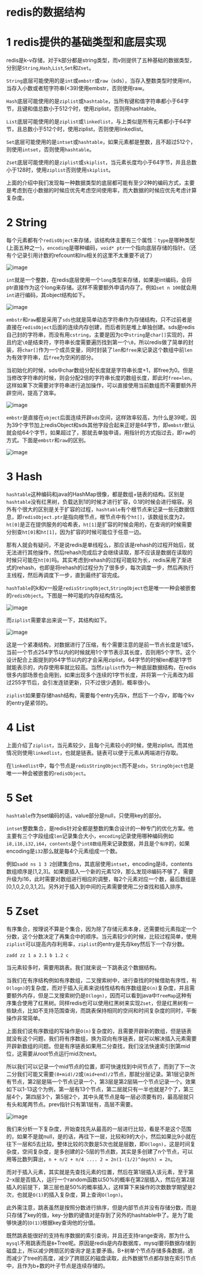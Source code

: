 # redis的数据结构
# 1 redis提供的基础类型和底层实现
redis是k-v存储，对于k部分都是string类型，而v则提供了五种基础的数据类型，分别是`String`,`Hash`,`List`,`Set`和`Zset`。

`String`底层可能使用的是`int`或`embstr`或`raw`（sds），当存入整数类型时使用int，当存入小数或者短字符串(<39)使用embstr，否则使用raw。

`Hash`底层可能使用的是`ziplist`或`hashtable`，当所有键和值字符串都小于64字节，且键和值总数小于512个时，使用ziplist，否则用hashtable。

`List`底层可能使用的是`ziplist`或`linkedlist`，与上类似是所有元素都小于64字节，且总数小于512个时，使用ziplist，否则使用linkedlist。

`Set`底层可能使用的是`intset`或`hashtable`，如果元素都是整数，且不超过512个，则使用`intset`，否则使用`hashtable`。

`Zset`底层可能使用的是`ziplist`或`skiplist`，当元素长度均小于64字节，并且总数小于128时，使用`ziplist`否则使用`skiplist`。

上面的介绍中我们发现每一种数据类型的底层都可能有至少2种的编码方式，主要是考虑到在小数据的时候应优先考虑空间使用率，而大数据的时候应优先考虑计算复杂度。

# 2 String
每个元素都有个`redisObject`来存储，该结构体主要有三个属性：`type`是哪种类型(上面五种之一)，`encoding`是哪种编码，`void* ptr`一个指向底层存储的指针。（还有个记录引用计数的refcount和lru相关的这里不太重要不说了）

![image](https://i.imgur.com/9Z2JBEv.png)

`int`就是一个整数，在redis底层使用一个`long`类型来存储，如果是int编码，会将ptr直接作为这个long来存储。这样不需要额外申请内存了。例如`set n 100`就会用`int`进行编码，其object结构如下。

![image](https://i.imgur.com/tea7E43.png)

`embstr`和`raw`都是采用了`sds`也就是简单动态字符串作为存储结构，只不过前者是直接在`redisObject`后面的连续内存创建，而后者则是堆上单独创建。sds是redis自己封的字符串，而没有用`cstring`，主要是因为c中`string`是`char[]`实现的，并且约定`\0`是结束符，字符串长度需要遍历找到第一个`\0`，所以redis做了简单的封装，将`char[]`作为一个成员变量，同时封装了`len`和`free`来记录这个数组中前`len`为有效字符串，后`free`为空闲的部分。

当初始化的时候，sds中char数组分配长度就是字符串长度+1，即free为0。但是当修改字符串的时候，则会分配2倍的字符串长度的数组长度，即此时`free=len`，这样如果下次需要对字符串进行追加操作，可以直接使用当前数组而不需要额外开辟空间，提高了效率。

![image](https://i.imgur.com/wQIZJos.png)

`embstr`是直接在`object`后面连续开辟`sds`空间，这样效率较高，为什么是39呢，因为39个字节加上redisObject和sds其他字段合起来正好是64字节，即`embstr`默认就会给64个字节，如果超过了，那就去单独申请，用指针的方式指过去，即`raw`的方式。下面是`embstr`和`raw`的区别。

![image](https://i.imgur.com/TaQw4oA.png)

# 3 Hash
`hashtable`这种编码和java的HashMap很像，都是数组+链表的结构。区别是`hashtable`没有红黑树，负载达到1的时候才进行扩容，0.1的时候会进行缩容。另外有个很大的区别是关于扩容的过程，`hashtable`有个根节点来记录一些元数据信息，即`redisObject.ptr`是指向根节点，根节点中有个`ht[]`，该数组长度为2，`ht[0]`是正在提供服务的哈希表，`ht[1]`是扩容的时候会用的，在查询的时候需要分别查`ht[0]`和`ht[1]`，因为扩容的时候可能位于任意一边。

那有人就会有疑问，不是说redis是单线程么，那应该是rehash的过程开始后，就无法进行其他操作，然后rehash完成后才会继续读取，那不应该是数据在读取的时候只可能在`ht[0]`吗。其实考虑到rehash的过程可能较为长，redis采用了渐进式的rehash，也即是将rehash的过程分为了很多步，每次调度一步，然后再执行主线程，然后再调度下一步，直到最终扩容完成。

`hashTable`的k和v一般是`redisStringObject`,`StringObject`也是唯一一种会被嵌套的`redisObject`。下图是一种可能的内存结构情况。

![image](https://i.imgur.com/EXRYHZ5.png)

而`ziplist`需要拿出来说一下，其结构如下。

![image](https://i.imgur.com/TuyVjbU.png)

这是一个紧凑结构，对数据进行了压缩，有个需要注意的是前一节点长度是1或5，当前一个节点254字节以内的时候就用1个字节表示其长度，否则用5个字节。这个设计配合上面提到的64字节以内的才会采用ziplist，64字节的时候len都是1字节就能表示的，内存使用率就比较高。当然`ziplist`作为一种底层数据结构，在redis很多内部场景也会用到，如果出现多个连续的1字节长度，并将第一个元素改为超过255字节后，会引发连锁更新，只不过很少遇到，概率很小。

`ziplist`如果要存储hash结构，需要每个entry先存k，然后下一个存v，即每个kv的entry是紧邻的。

# 4 List
上面介绍了`ziplist`，当元素较少，且每个元素较小的时候，使用ziplist。而其他情况则使用`linkedlist`，也就是链表。链表可以便于元素从两端进行存取。

在`linkedlist`中，每个节点是`redisStringObject`而不是`sds`，`StringObject`也是唯一一种会被嵌套的`redisObject`。
# 5 Set
`hashtable`作为set编码的话，value部分是null，只使用key的部分。

`intset`整数集合，是redis针对全都是整数的集合设计的一种专门的优化方案。他主要有三个字段组成`len`记录集合大小，`encoding`记录使用哪种编码例如`i8,i16,i32,i64`，`contents`是个`int8数组`用来记录数据，并且是个`有序`的，如果encoding是`i32`那么就是每4个元素组成一个数。

例如`sadd ns 1 3 2`创建集合ns，其底层使用`intset`，encoding是i8，contents数组顺序是[1,2,3]。如果要插入一个新的元素129，那么发现i8编码不够了，需要升级为i16，此时需要对数组进行相应的调整，每2个元素对应一个数，最后数组是[0,1,0,2,0,3,1,2]。另外对于插入到中间的元素需要使用二分查找和插入排序。
# 5 Zset
有序集合，按理说不算是个集合，因为除了存储元素本身，还需要给元素指定一个分数，这个分数决定了再集合中的顺序。当元素较少的时候，比较过程简单，使用`ziplist`可以提高内存利用率，`ziplist`的entry是先存key然后下一个存分数。
```
zadd zz 1 a 2.1 b 1.2 c
```
当元素较多时，需要用跳表。我们就来说一下跳表这个数据结构。

当我们在有序结构例如有序数组，二叉搜索树中，进行查找的时候借助有序性，有`O(logn)`的复杂度，而对于插入元素来说线性结构有序数组是`O(n)`复杂度，并且需要额外内存，但是二叉搜索树仍是`O(logn)`，因而可以看到java中`TreeMap`这种有序集合使用了红黑树。同样redis也可以使用红黑树来实现`Zset`，但是红黑树有一些缺点，比如不支持范围查询，而跳表保持相同的空间和时间复杂度的同时，平衡操作非常简单。

上面我们说有序数组的写操作是`O(n)`复杂度的，且需要开辟新的数组，但是链表就没有这个问题，我们将有序数组，换为双向有序链表，就可以解决插入元素需要开辟新数组的问题。但是有序链表如果用二分查找，我们没法快速索引到第mid位，这需要从root节点运行mid次next。

所以我们可以记录一个mid节点的位置，即可快速找到中间节点了，而到了下一次二分我们可能又需要`(0+mid)/2`或`(mid+end)/2`节点，那就分层记录。第1层记录所有节点，第2层是隔一个节点记录一个，第3层是第2层隔一个节点记录一个。效果如下以1-13这个为例，第一层有13个节点，第二层就只有一半也就是7个了，第三层4个，第四层3个，第5层2个，其中头尾节点是每一层必须要有的，最高层就只有头和尾两节点。prev指针只有第1层有，高层不需要。

![image](https://i.imgur.com/rjo3RbF.png)

我们来分析一下复杂度，开始查找先从最高的一层进行比较，看是不是这个范围的，如果不是就null，是的话，再往下一层，比较和9的大小，然后如果比9小就在往下一层和5去比较。整体比较的次数是5次也就是层数，即`O(logn)`，这是时间复杂度，空间复杂度，是多创建的2-5层的节点数，其实是多创建了n个节点，可以用等比数列算出，`n + n/2 + n/4 .... 2 = 2n(1-(1/2)^depth) = 2n`。

而对于插入元素，其实就是先查找元素的位置，然后在第1层插入该元素，至于第2-x层是否插入，运行一个random函数以50%的概率在第2层插入，然后在第2层插入的前提下，第三层也是50%的概率插入，这样算下来操作的次数数学期望是2次，也就是`O(1)`的插入复杂度，算上查询`O(logn)`。

此外需注意，跳表虽然是按照分数进行排序，但是内部节点并没有存储分数，而是只存储了key的值，key-分数的键值对是存到了另外的hashtable中了。是为了能够快速的(`O(1)`)根据key查询他的分值。

既然跳表能很好的支持有序数据的索引查询，并且还支持range查询，那为什么`mysql`不用跳表而是`B+`Tree呢。原因是redis是内存数据库，mysql要将数据存储到磁盘上，所以减少跨扇区的查询才是主要矛盾。B+树单个节点存储多条数据，进而减少了tree的高度，减少了跨扇区的磁盘读取，此外数据节点都存放在索引节点中，且作为b+数的叶子节点是连续存储的。





